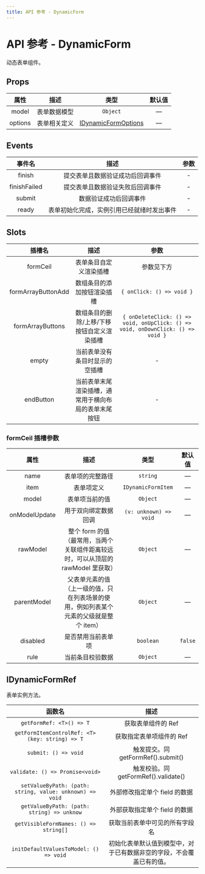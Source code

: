 ```yaml
---
title: API 参考 - DynamicForm
---
```


# API 参考 - DynamicForm

动态表单组件。

## Props

| 属性 | 描述 | 类型 | 默认值 |
| :----: | :----: | :----: | :----: |
| model | 表单数据模型 | `Object` | — |
| options | 表单相关定义 | [IDynamicFormOptions](./DynamicFormOptions.md) | — |

## Events

| 事件名 | 描述 | 参数 |
| :----: | :----: | :----: |
| finish | 提交表单且数据验证成功后回调事件 | - |
| finishFailed | 提交表单且数据验证失败后回调事件 | - |
| submit | 数据验证成功后回调事件 | - |
| ready | 表单初始化完成，实例引用已经就绪时发出事件 | - |

## Slots

| 插槽名 | 描述 | 参数 |
| :----: | :----: | :----: |
| formCeil | 表单条目自定义渲染插槽 | 参数见下方 |
| formArrayButtonAdd | 数组条目的添加按钮渲染插槽 | `{ onClick: () => void }` |
| formArrayButtons | 数组条目的删除/上移/下移按钮自定义渲染插槽 | `{ onDeleteClick: () => void, onUpClick: () => void, onDownClick: () => void }` |
| empty | 当前表单没有条目时显示的空插槽 | - |
| endButton | 当前表单末尾渲染插槽，通常用于横向布局的表单末尾按钮 | - |

### formCeil 插槽参数

| 属性 | 描述 | 类型 | 默认值 |
| :----: | :----: | :----: | :----: |
| name | 表单项的完整路径 | `string` | — |
| item | 表单项定义 | `IDynamicFormItem` | — |
| model | 表单项当前的值 | `Object` | — |
| onModelUpdate | 用于双向绑定数据回调 | `(v: unknown) => void` | — |
| rawModel | 整个 form 的值 （最常用，当两个关联组件距离较远时，可以从顶层的 rawModel 里获取） | `Object` | — |
| parentModel | 父表单元素的值 （上一级的值，只在列表场景的使用，例如列表某个元素的父级就是整个 item） | `Object` | — |
| disabled | 是否禁用当前表单项 | `boolean` | `false` |
| rule | 当前条目校验数据 | `Object` | — |

## IDynamicFormRef

表单实例方法。

| 函数名 | 描述 |
| :----: | :----: |
| `getFormRef: <T>() => T` | 获取表单组件的 Ref |
| `getFormItemControlRef: <T>(key: string) => T` | 获取指定表单项组件的 Ref |
| `submit: () => void` | 触发提交。同 getFormRef().submit() |
| `validate: () => Promise<void>` | 触发校验。同 getFormRef().validate() |
| `setValueByPath: (path: string, value: unknown) => void` | 外部修改指定单个 field 的数据 |
| `getValueByPath: (path: string) => unknow` | 外部获取指定单个 field 的数据 |
| `getVisibleFormNames: () => string[]` | 获取当前表单中可见的所有字段名 |
| `initDefaultValuesToModel: () => void`| 初始化表单默认值到模型中，对于已有数据非空的字段，不会覆盖已有的值。 |
